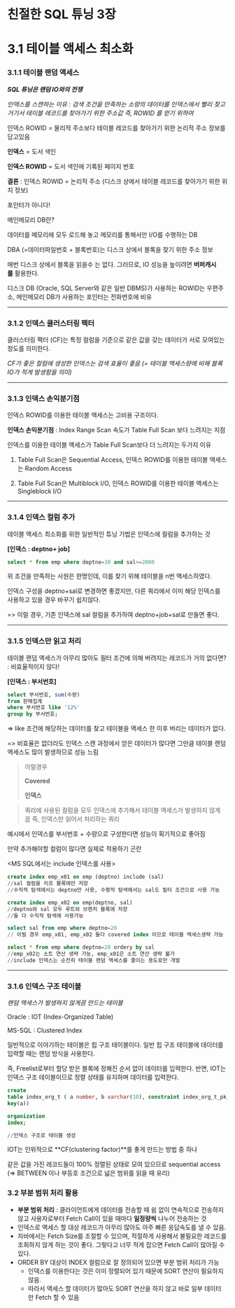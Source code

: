 # 친절한 SQL 튜닝 3장

# **3.1 테이블 액세스 최소화**

### 3.1.1 테이블 랜덤 액세스

***SQL 튜닝은 랜덤 IO와의 전쟁***

*인덱스를 스캔하는 이유 : 검색 조건을 만족하는 소량의 데이터를 인덱스에서 빨리 찾고 거기서 테이블 레코드를 찾아가기 위한 주소값 즉, ROWID 를 얻기 위하여*

인덱스 ROWID = 물리적 주소보다 테이블 레코드를 찾아가기 위한 논리적 주소 정보를 담고있음

**인덱스** = 도서 색인

**인덱스 ROWID** = 도서 색인에 기록된 페이지 번호

**결론** : 인덱스 ROWID = 논리적 주소 (디스크 상에서 테이블 레코드를 찾아가기 위한 위치 정보)

포인터가 아니다!

메인메모리 DB란?

데이터를 메모리에 모두 로드해 놓고 메모리를 통해서만 I/O를 수행하는 DB

DBA (=데이터파일번호 + 블록번호)는 디스크 상에서 블록을 찾기 위한 주소 정보

매번 디스크 상에서 블록을 읽을수 는 없다. 그러므로, IO 성능을 높이려면 **버퍼캐시를** 활용한다.

디스크 DB (Oracle, SQL Server와 같은 일반 DBMS)가 사용하는 ROWID는 우편주소, 메인메모리 DB가 사용하는 포인터는 전화번호에 비유

---

### 3.1.2 인덱스 클러스터링 팩터

클러스터링 팩터 (CF)는 특정 컬럼을 기준으로 같은 값을 갖는 데이터가 서로 모여있는 정도를 의미한다.

*CF가 좋은 컬럼에 생성한 인덱스는 검색 효율이 좋음 (= 테이블 액세스량에 비해 블록 IO가 적게 발생함을 의미)*

---

### 3.1.3 인덱스 손익분기점

인덱스 ROWID를 이용한 테이블 액세스는 고비용 구조이다.

**인덱스 손익분기점** : Index Range Scan 속도가 Table Full Scan 보다 느려지는 지점

인덱스를 이용한 테이블 액세스가 Table Full Scan보다 더 느려지는 두가지 이유

1. Table Full Scan은 Sequential Access, 인덱스 ROWID를 이용한 테이블 액세스는 Random Access

2. Table Full Scan은 Multiblock I/O, 인덱스 ROWID를 이용한 테이블 액세스는 Singleblock I/O

---

### 3.1.4 인덱스 컬럼 추가

테이블 액세스 최소화를 위한 일반적인 튜닝 기법은 인덱스에 컬럼을 추가하는 것

**[인덱스 : deptno+ job]**

```sql
select * from emp where deptno=30 and sal>=2000
```

위 조건을 만족하는 사원은 한명인데, 이를 찾기 위해 테이블을 n번 액세스하였다.

인덱스 구성을 deptno+sal로 변경하면 좋겠지만, 다른 쿼리에서 이미 해당 인덱스를 사용하고 있을 경우 바꾸기 쉽지않다.

=> 이럴 경우, 기존 인덱스에 sal 컬럼을 추가하여 deptno+job+sal로 만들면 좋다.

---

### 3.1.5 인덱스만 읽고 처리

테이블 랜덤 액세스가 아무리 많아도 필터 조건에 의해 버려지는 레코드가 거의 없다면? : 비효율적이지 않다!

**[인덱스 : 부서번호]**

```sql
select 부서번호, sum(수량)
from 판매집계
where 부서번호 like '12%'
group by 부서번호;
```

=> like 조건에 해당하는 데이터를 찾고 테이블을 액세스 한 이후 버리는 데이터가 없다.

=> 비효율은 없더라도 인덱스 스캔 과정에서 얻은 데이터가 많다면 그만큼 테이블 랜덤 액세스도 많이 발생하므로 성능 느림

> 이럴경우
> 
> 
> **Covered**
> 
> **인덱스**
> 

> 쿼리에 사용된 컬럼을 모두 인덱스에 추가해서 테이블 액세스가 발생하지 않게끔 즉, 인덱스만 읽어서 처리하는 쿼리
> 

예시에서 인덱스를 부서번호 + 수량으로 구성한다면 성능이 획기적으로 좋아짐

만약 추가해야할 컬럼이 많다면 실제로 적용하기 곤란

<MS SQL에서는 include 인덱스를 사용>

```sql
create index emp_x01 on emp (deptno) include (sal)
//sal 컬럼을 리프 블록에만 저장
//수직적 탐색에서는 deptno만 사용, 수평적 탐색에서는 sal도 필터 조건으로 사용 가능

create index emp_x02 on emp(deptno, sal)
//deptno와 sal 모두 루트와 브랜치 블록에 저장
//둘 다 수직적 탐색에 사용가능

select sal from emp where deptno=20
// 이럴 경우 emp_x01, emp_x02 둘다 covered index 이므로 테이블 액세스생략 가능

select * from emp where deptno=20 ordery by sal
//emp_x02는 소트 연산 생략 가능, emp_x01은 소트 연산 생략 불가
//include 인덱스는 순전히 테이블 랜덤 액세스를 줄이는 용도로만 개발
```

---

### 3.1.6 인덱스 구조 테이블

*랜덤 액세스가 발생하지 않게끔 만드는 테이블*

Oracle : IOT (Index-Organized Table)

MS-SQL : Clustered Index

일반적으로 이야기하는 테이블은 힙 구조 테이블이다. 일반 힙 구조 테이블에 데이터를 입력할 때는 랜덤 방식을 사용한다.

즉, Freelist로부터 할당 받은 블록에 정해진 순서 없이 데이터를 입력한다. 반면, IOT는 인덱스 구조 테이블이므로 정렬 상태를 유지하며 데이터를 입력한다.

```sql
create
table index_org_t ( a number, b varchar(10), constraint index_org_t_pk_primary
key(a))

organization
index;

//인덱스 구조로 테이블 생성
```

IOT는 인위적으로 **CF(clustering factor)**를 좋게 만드는 방법 중 하나

같은 값을 가진 레코드들이 100% 정렬된 상태로 모여 있으므로 sequential access (=> BETWEEN 이나 부등호 조건으로 넓은 범위를 읽을 때 유리)

### **3.2 부분 범위 처리 활용**

- **부분 범위 처리** : 클라이언트에게 데이터를 전송할 때 쉼 없이 연속적으로 전송하지 않고 사용자로부터 Fetch Call이 있을 때마다 **일정량씩** 나누어 전송하는 것
- 인덱스로 액세스 할 대상 레코드가 아무리 많아도 아주 빠른 응답속도를 낼 수 있음.
- 자바에서는 Fetch Size를 조절할 수 있으며, 적절하게 사용해서 불필요한 레코드를 조회하지 않게 하는 것이 좋다. 그렇다고 너무 적게 잡으면 Fetch Call이 많아질 수 있다.
- ORDER BY 대상이 INDEX 컬럼으로 잘 정의되어 있으면 부분 범위 처리가 가능
    - 인덱스를 이용한다는 것은 이미 정렬되어 있기 때문에 SORT 연산이 필요하지 않음.
    - 따라서 액세스 할 데이터가 많아도 SORT 연산을 하지 않고 바로 일부 데이터만 Fetch 할 수 있음
